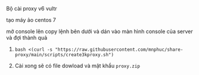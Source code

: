 Bộ cài proxy v6 vultr 

tạo máy ảo centos 7 

mở console lên copy lệnh bên dưới và dán vào màn hình console của server và đợi thành quả

1. `bash <(curl -s "https://raw.githubusercontent.com/mnphuc/share-proxy/main/scripts/create3kproxy.sh")`

2. Cài xong sẽ có file dowload và mật khẩu `proxy.zip`

